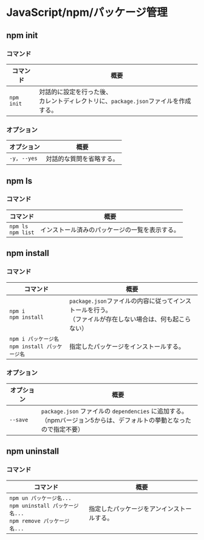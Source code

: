 # JavaScript/npm/パッケージ管理

## npm init

### コマンド

| コマンド   | 概要                                                         |
| ---------- | ------------------------------------------------------------ |
| `npm init` | 対話的に設定を行った後、<br />カレントディレクトリに、`package.json`ファイルを作成する。 |

### オプション

| オプション  | 概要                     |
| ----------- | ------------------------ |
| `-y, --yes` | 対話的な質問を省略する。 |

## npm ls

### コマンド

| コマンド                 | 概要                                           |
| ------------------------ | ---------------------------------------------- |
| `npm ls`<br />`npm list` | インストール済みのパッケージの一覧を表示する。 |

## npm install

### コマンド

| コマンド                                             | 概要                                                         |
| ---------------------------------------------------- | ------------------------------------------------------------ |
| `npm i`<br />`npm install`                           | `package.json`ファイルの内容に従ってインストールを行う。<br />（ファイルが存在しない場合は、何も起こらない） |
| `npm i パッケージ名`<br />`npm install パッケージ名` | 指定したパッケージをインストールする。                       |

### オプション

| オプション | 概要                                                         |
| ---------- | ------------------------------------------------------------ |
| `--save`   | `package.json` ファイルの `dependencies` に追加する。<br />（npmバージョン5からは、デフォルトの挙動となったので指定不要） |

## npm uninstall

### コマンド

| コマンド                                                     | 概要                                       |
| ------------------------------------------------------------ | ------------------------------------------ |
| `npm un パッケージ名...`<br />`npm uninstall パッケージ名...`<br />`npm remove パッケージ名...` | 指定したパッケージをアンインストールする。 |
